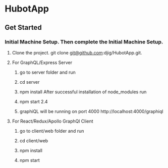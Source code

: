 # HubotApp
 
## Get Started

### Initial Machine Setup.  Then complete the Initial Machine Setup.
1. Clone the project. git clone git@github.com:djig/HubotApp.git.

2. For GraphQL/Express Server 

    1. go to server folder and run

    2. cd server

    3. npm install After successful  installation of node_modules run
    4. npm start 2.4
    5. graphiQL will be running on port 4000 http://localhost:4000/graphiql


3. For React/Redux/Apollo GraphQl Client

    1. go to client/web folder and run

    2. cd client/web
    3. npm install
    4. npm start
